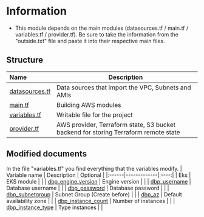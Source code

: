 # Information
 - This module depends on the main modules (datasources.tf / main.tf / variables.tf / provider.tf). Be sure to take the information from the "outside.txt" file and paste it into their respective main files.

## Structure
| Name | Description |
|:------|-------------|
| [datasources.tf](datasources.tf) | Data sources that import the VPC, Subnets and AMIs |
| [main.tf](main.tf) | Building AWS modules |
| [variables.tf](variables.tf) | Writable file for the project |
| [provider.tf](provider.tf) | AWS provider, Terraform state, S3 bucket backend for storing Terraform remote state |

## Modified documents
In the file "variables.tf" you find everything that the variables modify.
| Variable name | Description | Optional |
|:------|-------------|:----:|
| Eks | EKS module |  |
| [dbp_engine_version](variables.tf) | Engine version |  |
| [dbp_username](variables.tf) | Database username |  |
| [dbp_password](variables.tf) | Database password |  |
| [dbp_subnetgroup](variables.tf) | Subnet Group (Create before) |  |
| [dbp_az](variables.tf) | Default availability zone |  |
| [dbp_instance_count](variables.tf) | Number of instances |  |
| [dbp_instance_type](variables.tf) | Type instances |  |